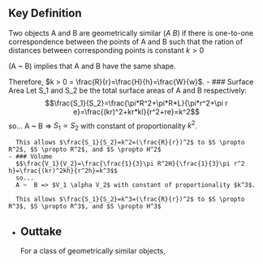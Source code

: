 ## Key Definition
Two objects A and B are geometrically similar ($A ~ B$) if there is one-to-one correspondence between the points of A and B such that the ration of distances between corresponding points is constant $k>0$

(A ~ B) implies that A and B have the same shape.

Therefore, $k > 0 = \frac{R}{r}=\frac{H}{h}=\frac{W}{w}$.
	- ### Surface Area
	  Let S_1 and S_2 be the total surface areas of A and B respectively:
	  $$\frac{S_1}{S_2}=\frac{\pi*R^2+\pi*R*L}{\pi*r^2+\pi r e}=\frac{(kr)^2+kr*kl}{r^2+re}=k^2$$
	  so...
	  A ~  B => $S_1 \propto S_2$ with constant of proportionality $k^2$.
	  
	  This allows $\frac{S_1}{S_2}=k^2=(\frac{R}{r})^2$ to $S \propto R^2$, $S \propto R^2$, and $S \propto H^2$
	- ### Volume
	  $$\frac{V_1}{V_2}=\frac{\frac{1}{3}\pi R^2H}{\frac{1}{3}\pi r^2 h}=\frac{(kr)^2kh}{r^2h}=k^3$$
	  so...
	  A ~  B => $V_1 \alpha V_2$ with constant of proportionality $k^3$.
	  
	  This allows $\frac{S_1}{S_2}=k^3=(\frac{R}{r})^2$ to $S \propto R^3$, $S \propto R^3$, and $S \propto H^3$
- ## Outtake
  For a class of geometrically similar objects,
